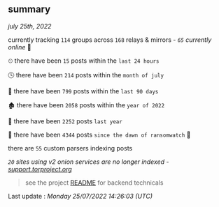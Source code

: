 
## summary
_july 25th, 2022_

currently tracking `114` groups across `168` relays & mirrors - _`65` currently online_ 📡

⏲ there have been `15` posts within the `last 24 hours`

🕓 there have been `214` posts within the `month of july`

📅 there have been `799` posts within the `last 90 days`

🏚 there have been `2058` posts within the `year of 2022`

🚀 there have been `2252` posts `last year`

🦕 there have been `4344` posts `since the dawn of ransomwatch` 🐣

there are `55` custom parsers indexing posts

_`20` sites using v2 onion services are no longer indexed - [support.torproject.org](https://support.torproject.org/onionservices/v2-deprecation/)_

> see the project [README](https://github.com/jmousqueton/ransomwatch#readme) for backend technicals



Last update : _Monday 25/07/2022 14:26:03 (UTC)_

